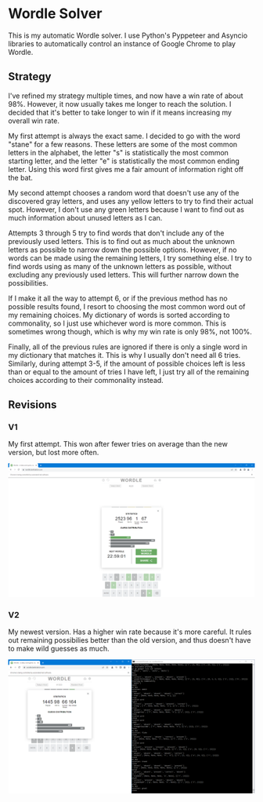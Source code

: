 # Wordle Solver

This is my automatic Wordle solver. I use Python's Pyppeteer and Asyncio libraries to automatically control an instance of Google Chrome to play Wordle.

## Strategy

I've refined my strategy multiple times, and now have a win rate of about 98%. However, it now usually takes me longer to reach the solution. I decided that it's better to take longer to win if it means increasing my overall win rate.

My first attempt is always the exact same. I decided to go with the word "stane" for a few reasons. These letters are some of the most common letters in the alphabet, the letter "s" is statistically the most common starting letter, and the letter "e" is statistically the most common ending letter. Using this word first gives me a fair amount of information right off the bat.

My second attempt chooses a random word that doesn't use any of the discovered gray letters, and uses any yellow letters to try to find their actual spot. However, I don't use any green letters because I want to find out as much information about unused letters as I can.

Attempts 3 through 5 try to find words that don't include any of the previously used letters. This is to find out as much about the unknown letters as possible to narrow down the possible options. However, if no words can be made using the remaining letters, I try something else. I try to find words using as many of the unknown letters as possible, without excluding any previously used letters. This will further narrow down the possibilities.

If I make it all the way to attempt 6, or if the previous method has no possible results found, I resort to choosing the most common word out of my remaining choices. My dictionary of words is sorted according to commonality, so I just use whichever word is more common. This is sometimes wrong though, which is why my win rate is only 98%, not 100%. 

Finally, all of the previous rules are ignored if there is only a single word in my dictionary that matches it. This is why I usually don't need all 6 tries. Similarly, during attempt 3-5, if the amount of possible choices left is less than or equal to the amount of tries I have left, I just try all of the remaining choices according to their commonality instead.

## Revisions

### V1

My first attempt. This won after fewer tries on average than the new version, but lost more often.

![Version 1](v1.PNG?raw=true "Version 1")

### V2

My newest version. Has a higher win rate because it's more careful. It rules out remaining possibilies better than the old version, and thus doesn't have to make wild guesses as much.

![Version 2](v2.PNG?raw=true "Version 2")
